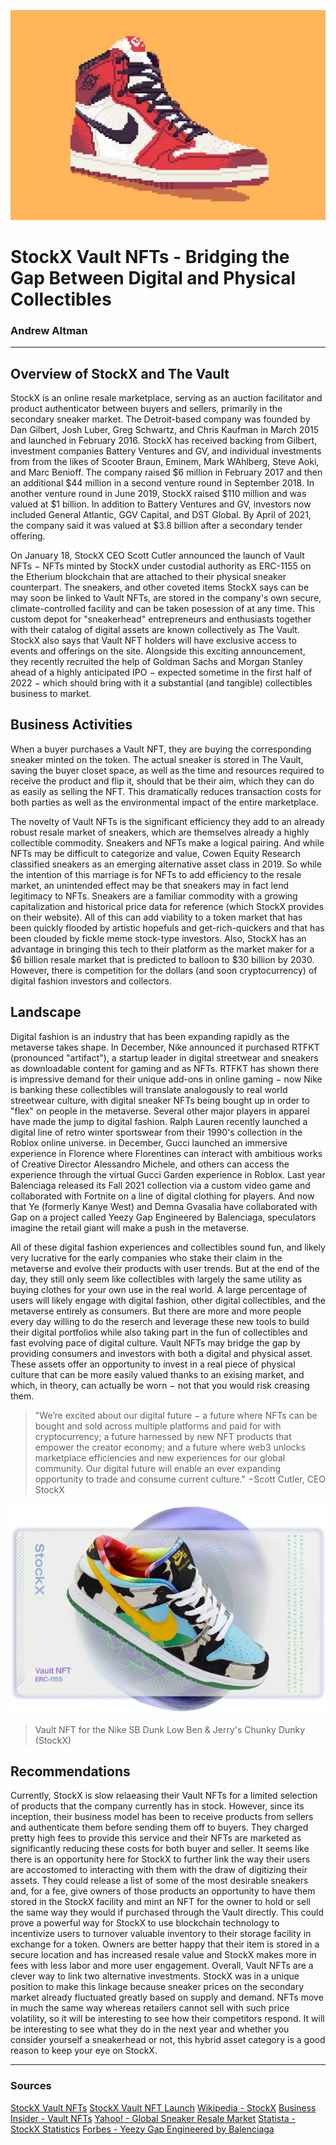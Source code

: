 ![Jordan NFT](AirJordanNFT.jpg)

# StockX Vault NFTs - Bridging the Gap Between Digital and Physical Collectibles

### Andrew Altman

---

## Overview of StockX and The Vault

StockX is an online resale marketplace, serving as an auction facilitator and product authenticator between buyers and sellers, primarily in the secondary sneaker market. The Detroit-based company was founded by Dan Gilbert, Josh Luber, Greg Schwartz, and Chris Kaufman in March 2015 and launched in February 2016. StockX has received backing from Gilbert, investment companies Battery Ventures and GV, and individual investments from from the likes of Scooter Braun, Eminem, Mark WAhlberg, Steve Aoki, and Marc Benioff. The company raised $6 million in February 2017 and then an additional $44 million in a second venture round in September 2018. In another venture round in June 2019, StockX raised $110 million and was valued at $1 billion. In addition to Battery Ventures and GV, investors now included General Atlantic, GGV Capital, and DST Global. By April of 2021, the company said it was valued at $3.8 billion after a secondary tender offering. 

On January 18, StockX CEO Scott Cutler announced the launch of Vault NFTs − NFTs minted by StockX under custodial authority as ERC-1155 on the Etherium blockchain that are attached to their physical sneaker counterpart. The sneakers, and other coveted items StockX says can be may soon be linked to Vault NFTs, are stored in the company's own secure, climate-controlled facility and can be taken posession of at any time. This custom depot for "sneakerhead" entrepreneurs and enthusiasts together with their catalog of digital assets are known collectively as The Vault. StockX also says that Vault NFT holders will have exclusive access to events and offerings on the site. Alongside this exciting announcement, they recently recruited the help of Goldman Sachs and Morgan Stanley ahead of a highly anticipated IPO − expected sometime in the first half of 2022 − which should bring with it a substantial (and tangible) collectibles business to market. 

## Business Activities

When a buyer purchases a Vault NFT, they are buying the corresponding sneaker minted on the token. The actual sneaker is stored in The Vault, saving the buyer closet space, as well as the time and resources required to receive the product and flip it, should that be their aim, which they can do as easily as selling the NFT. This dramatically reduces transaction costs for both parties as well as the environmental impact of the entire marketplace. 

The novelty of Vault NFTs is the significant efficiency they add to an already robust resale market of sneakers, which are themselves already a highly collectible commodity. Sneakers and NFTs make a logical pairing. And while NFTs may be difficult to categorize and value, Cowen Equity Research classified sneakers as an emerging alternative asset class in 2019. So while the intention of this marriage is for NFTs to add efficiency to the resale market, an unintended effect may be that sneakers may in fact lend legitimacy to NFTs. Sneakers are a familiar commodity with a growing capitalization and historical price data for reference (which StockX provides on their website). All of this can add viability to a token market that has been quickly flooded by artistic hopefuls and get-rich-quickers and that has been clouded by fickle meme stock-type investors. Also, StockX has an advantage in bringing this tech to their platform as the market maker for a $6 billion resale market that is predicted to balloon to $30 billion by 2030. However, there is competition for the dollars (and soon cryptocurrency) of digital fashion investors and collectors.

## Landscape

Digital fashion is an industry that has been expanding rapidly as the metaverse takes shape. In December, Nike announced it purchased RTFKT (pronounced "artifact"), a startup leader in digital streetwear and sneakers as downloadable content for gaming and as NFTs. RTFKT has shown there is impressive demand for their unique add-ons in online gaming − now Nike is banking these collectibles will translate analogously to real world streetwear culture, with digital sneaker NFTs being bought up in order to "flex" on people in the metaverse. Several other major players in apparel have made the jump to digital fashion. Ralph Lauren recently launched a digital line of retro winter sportswear from their 1990's collection in the Roblox online universe. in December, Gucci launched an immersive experience in Florence where Florentines can interact with ambitious works of Creative Director Alessandro Michele, and others can access the experience through the virtual Gucci Garden experience in Roblox. Last year Balenciaga released its Fall 2021 collection via a custom video game and collaborated with Fortnite on a line of digital clothing for players. And now that Ye (formerly Kanye West) and Demna Gvasalia have collaborated with Gap on a project called Yeezy Gap Engineered by Balenciaga, speculators imagine the retail giant will make a push in the metaverse. 

All of these digital fashion experiences and collectibles sound fun, and likely very lucrative for the early companies who stake their claim in the metaverse and evolve their products with user trends. But at the end of the day, they still only seem like collectibles with largely the same utility as buying clothes for your own use in the real world. A large percentage of users will likely engage with digital fashion, other digital collectibles, and the metaverse entirely as consumers. But there are more and more people every day willing to do the reserch and leverage these new tools to build their digital portfolios while also taking part in the fun of collectibles and fast evolving pace of digital culture. Vault NFTs may bridge the gap by providing consumers and investors with both a digital and physical asset. These assets offer an opportunity to invest in a real piece of physical culture that can be more easily valued thanks to an exising market, and which, in theory, can actually be worn − not that you would risk creasing them.
> "We’re excited about our digital future − a future where NFTs can be bought and sold across multiple platforms and paid for with cryptocurrency; a future harnessed by new NFT products that empower the creator economy; and a future where web3 unlocks marketplace efficiencies and new experiences for our global community. Our digital future will enable an ever expanding opportunity to trade and consume current culture." −Scott Cutler, CEO StockX

![Vault NFT Chunky Dunky](NikeSBChunkyDunky.jpg)

> Vault NFT for the Nike SB Dunk Low Ben & Jerry's Chunky Dunky (StockX)

## Recommendations

Currently, StockX is slow relaeasing their Vault NFTs for a limited selection of products that the company currently has in stock. However, since its inception, their business model has been to receive products from sellers and authenticate them before sending them off to buyers. They charged pretty high fees to provide this service and their NFTs are marketed as significantly reducing these costs for both buyer and seller. It seems like there is an opportunity here for StockX to further link the way their users are accostomed to interacting with them with the draw of digitizing their assets. They could release a list of some of the most desirable sneakers and, for a fee, give owners of those products an opportunity to have them stored in the StockX facility and mint an NFT for the owner to hold or sell the same way they would if purchased through the Vault directly. This could prove a powerful way for StockX to use blockchain technology to incentivize users to turnover valuable inventory to their storage facility in exchange for a token. Owners are better happy that their item is stored in a secure location and has increased resale value and StockX makes more in fees with less labor and more user engagement. Overall, Vault NFTs are a clever way to link two alternative investments. StockX was in a unique position to make this linkage because sneaker prices on the secondary market already fluctuated greatly based on supply and demand. NFTs move in much the same way whereas retailers cannot sell with such price volatility, so it will be interesting to see how their competitors respond. It will be interesting to see what they do in the next year and whether you consider yourself a sneakerhead or not, this hybrid asset category is a good reason to keep your eye on StockX.

---

### Sources

[StockX Vault NFTs](https://stockx.com/lp/nfts/?source=mobile)
[StockX Vault NFT Launch](https://stockx.com/about/stockx-launches-vault-nfts/)
[Wikipedia - StockX](https://en.wikipedia.org/wiki/StockX)
[Business Insider - Vault NFTs](https://markets.businessinsider.com/news/stocks/vault-nfts-launches-digital-sneakers-ahead-of-highly-anticipated-stockx-ipo-1031114207)
[Yahoo! - Global Sneaker Resale Market](https://news.yahoo.com/global-sneaker-resale-market-could-reach-30-billion-by-2030-cowen-191003371.html)
[Statista - StockX Statistics](https://www.statista.com/chart/24313/stockx-gross-merchandise-volume/#:~:text=Over%20the%20past%20few%20years,billion%20sneaker%20market%20by%202025.)
[Forbes - Yeezy Gap Engineered by Balenciaga](https://www.forbes.com/sites/pamdanziger/2022/01/10/theres-a-new-face-of-luxury-as-balenciaga-and-kanye-west-collaborate-for-yeezy-gap/?sh=2612427b4a6a)
